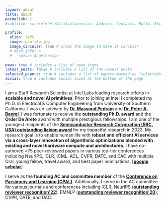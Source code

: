 ```yaml
---
layout: about
title: about
permalink: /
#subtitle: <a href='#'>Affiliations</a>. Address. Contacts. Motto. Etc.

profile:
  align: left
  image: profile.jpg
  image_circular: true # crops the image to make it circular
  # more_info: >
  #   <p>Los Angeles</p>
   
news: true # includes a list of news items
latest_posts: false # includes a list of the newest posts
selected_papers: true # includes a list of papers marked as "selected={true}"
social: true # includes social icons at the bottom of the page
---
```


<p>
I am a Staff Research Scientist at Intel Labs leading research efforts in <b>scalable and novel AI primitives</b>. Prior to joining at Intel I completed my Ph.D. in Electrical & Computer Engineering from University of Southern California. I was co-advised by <a target="_blank" href="https://mpedram.com/"><b>Dr. Massoud Pedram</b></a> and <a target="_blank" href="https://sites.usc.edu/eessc/"><b>Dr. Peter A. Beerel</b></a>. I was fortunate to receive the <b>outstanding Ph.D. award</b> and the <b>Order De Arete</b> award with multiple prestigious fellowships. I am one of the youngest recipients of the <a target="_blank" href="https://www.src.org/award/khan-liaison/2023/#:~:text=Mahzabeen%20Islam%20(AMD)%20was%20nominated,for%20support%20of%20project%203091.0001"><b>Semiconductor Research Corporation (SRC, USA) outstanding liaison award</b></a>  for my impactful research in 2023. My research goal is to enable human life with <b>robust and efficient AI services via a cross-layer innovation of algorithmic optimizations blended with existing and novel
hardware compute and architectures</b>. I have co-authored >75 peer-reviewed papers in various top-tier conferences including NeurIPS, ICLR, ICML, ACL, CVPR, DATE, and DAC with multiple Oral, young fellow, travel award, and best paper nominations. [<a target="_blank" href="https://scholar.google.com/citations?hl=en&user=b591SVkAAAAJ&view_op=list_works&sortby=pubdate"><b>google scholar</b></a>]
</p>

<p>
I serve as the <b>founding AC and committee member</b> of the <a target="_blank" href="https://cpal.cc/"><b>Conference on Parsimony and Learning (CPAL)</b></a>. Additionally, I serve in the AC committee for various journals and conferences including ICLR, NeurIPS (<a target="_blank" href="https://neurips.cc/Conferences/2022/ProgramCommittee"><b>outstanding reviewer recognition'22</b></a>), EMNLP (<a target="_blank" href="https://aclanthology.org/2020.emnlp-main.0.pdf"><b>outstanding reviewer recognition'20</b></a>), CVPR, DATE, and DAC.
</p>
